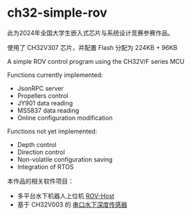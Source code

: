 # ch32-simple-rov

此为2024年全国大学生嵌入式芯片与系统设计竞赛参赛作品。

使用了 CH32V307 芯片，并配置 Flash 分配为 224KB + 96KB

A simple ROV control program using the CH32V/F series MCU

Functions currently implemented:

  - JsonRPC server
  - Propellers control
  - JY901 data reading
  - MS5837 data reading
  - Online configuration modification

Functions not yet implemented:

  - Depth control
  - Direction control
  - Non-volatile configuration saving
  - Integration of RTOS

本作品的相关软件项目：

- 多平台水下机器人上位机 [ROV-Host](https://github.com/bohonghuang/rov-host)
- 基于 CH32V003 的 [串口水下深度传感器](https://github.com/sfxfs/ch32-depth-sensor)
